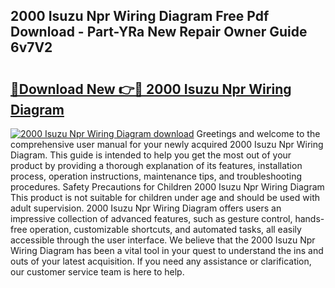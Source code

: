 ## 2000 Isuzu Npr Wiring Diagram Free Pdf Download - Part-YRa New Repair Owner Guide 6v7V2

# <h2><a href="http://dfjbs6i.blite.top/?on=2000+Isuzu+Npr+Wiring+Diagram">🔗Download New 👉🔴 2000 Isuzu Npr Wiring Diagram</a></h2>

[![2000 Isuzu Npr Wiring Diagram download](https://i.imgur.com/lujVjoI.png)](http://dfjbs6i.blite.top/?on=2000+Isuzu+Npr+Wiring+Diagram)
Greetings and welcome to the comprehensive user manual for your newly acquired 2000 Isuzu Npr Wiring Diagram. This guide is intended to help you get the most out of your product by providing a thorough explanation of its features, installation process, operation instructions, maintenance tips, and troubleshooting procedures. Safety Precautions for Children 2000 Isuzu Npr Wiring Diagram This product is not suitable for children under age and should be used with adult supervision. 2000 Isuzu Npr Wiring Diagram offers users an impressive collection of advanced features, such as gesture control, hands-free operation, customizable shortcuts, and automated tasks, all easily accessible through the user interface. We believe that the 2000 Isuzu Npr Wiring Diagram has been a vital tool in your quest to understand the ins and outs of your latest acquisition. If you need any assistance or clarification, our customer service team is here to help.
